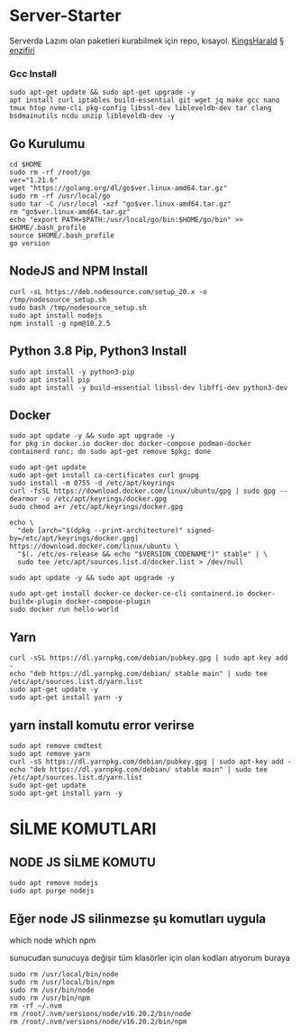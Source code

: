 # Server-Starter
Serverda Lazım olan paketleri kurabilmek için repo, kısayol.
[KingsHarald](https://github.com/KingsHarald0) § [enzifiri](https://github.com/enzifiri)

### Gcc Install
```
sudo apt-get update && sudo apt-get upgrade -y
apt install curl iptables build-essential git wget jq make gcc nano tmux htop nvme-cli pkg-config libssl-dev libleveldb-dev tar clang bsdmainutils ncdu unzip libleveldb-dev -y
```
## Go Kurulumu 
```
cd $HOME
sudo rm -rf /root/go
ver="1.21.6"
wget "https://golang.org/dl/go$ver.linux-amd64.tar.gz"
sudo rm -rf /usr/local/go
sudo tar -C /usr/local -xzf "go$ver.linux-amd64.tar.gz"
rm "go$ver.linux-amd64.tar.gz"
echo "export PATH=$PATH:/usr/local/go/bin:$HOME/go/bin" >> $HOME/.bash_profile
source $HOME/.bash_profile
go version
```
## NodeJS and NPM Install
```
curl -sL https://deb.nodesource.com/setup_20.x -o /tmp/nodesource_setup.sh
sudo bash /tmp/nodesource_setup.sh
sudo apt install nodejs
npm install -g npm@10.2.5
```
## Python 3.8 Pip, Python3 Install
```
sudo apt install -y python3-pip
sudo apt install pip
sudo apt install -y build-essential libssl-dev libffi-dev python3-dev
```

## Docker
```
sudo apt update -y && sudo apt upgrade -y
for pkg in docker.io docker-doc docker-compose podman-docker containerd runc; do sudo apt-get remove $pkg; done

sudo apt-get update
sudo apt-get install ca-certificates curl gnupg
sudo install -m 0755 -d /etc/apt/keyrings
curl -fsSL https://download.docker.com/linux/ubuntu/gpg | sudo gpg --dearmor -o /etc/apt/keyrings/docker.gpg
sudo chmod a+r /etc/apt/keyrings/docker.gpg

echo \
  "deb [arch="$(dpkg --print-architecture)" signed-by=/etc/apt/keyrings/docker.gpg] https://download.docker.com/linux/ubuntu \
  "$(. /etc/os-release && echo "$VERSION_CODENAME")" stable" | \
  sudo tee /etc/apt/sources.list.d/docker.list > /dev/null

sudo apt update -y && sudo apt upgrade -y

sudo apt-get install docker-ce docker-ce-cli containerd.io docker-buildx-plugin docker-compose-plugin
sudo docker run hello-world
```

## Yarn
```
curl -sSL https://dl.yarnpkg.com/debian/pubkey.gpg | sudo apt-key add -
echo "deb https://dl.yarnpkg.com/debian/ stable main" | sudo tee /etc/apt/sources.list.d/yarn.list
sudo apt-get update -y
sudo apt-get install yarn -y
```

## yarn install komutu error verirse
```
sudo apt remove cmdtest
sudo apt remove yarn
curl -sS https://dl.yarnpkg.com/debian/pubkey.gpg | sudo apt-key add -
echo "deb https://dl.yarnpkg.com/debian/ stable main" | sudo tee /etc/apt/sources.list.d/yarn.list
sudo apt-get update
sudo apt-get install yarn -y
```

# SİLME KOMUTLARI

## NODE JS SİLME KOMUTU
```
sudo apt remove nodejs
sudo apt purge nodejs
```
## Eğer node JS silinmezse şu komutları uygula
which node
which npm

sunucudan sunucuya değişir tüm klasörler için olan kodları atıyorum buraya
```
sudo rm /usr/local/bin/node
sudo rm /usr/local/bin/npm
sudo rm /usr/bin/node
sudo rm /usr/bin/npm
rm -rf ~/.nvm
rm /root/.nvm/versions/node/v16.20.2/bin/node
rm /root/.nvm/versions/node/v16.20.2/bin/npm
```


